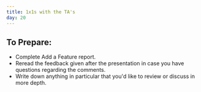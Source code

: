```yaml
---
title: 1x1s with the TA's
day: 20
---
```


To Prepare:
------------
- Complete Add a Feature report.
- Reread the feedback given after the presentation in case you have questions regarding the comments.
- Write down anything in particular that you'd like to review or discuss in more depth.
